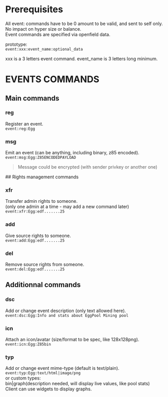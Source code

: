# Prerequisites

All event: commands have to be 0 amount to be valid, and sent to self only.
No impact on hyper size or balance.  
Event commands are specified via openfield data.

prototype:  
`event:xxx:event_name:optional_data`

xxx is a 3 letters event command.
event_name is 3 letters long minimum.

# EVENTS COMMANDS

## Main commands

### reg
Register an event.  
`event:reg:Egg`

### msg
Emit an event (can be anything, including binary, z85 encoded).    
`event:msg:Egg:Z85ENCODEDPAYLOAD`  
> Message could be encrypted (with sender privkey or another one)

## Rights management commands

### xfr
Transfer admin rights to someone.  
(only one admin at a time - may add a new command later)
`event:xfr:Egg:edf.......25`

### add
Give source rights to someone.  
`event:add:Egg:edf.......25`

### del
Remove source rights from someone.  
`event:del:Egg:edf.......25`

## Additionnal commands

### dsc
Add or change event description (only text allowed here).  
`event:dsc:Egg:Info and stats about EggPool Mining pool`

### icn
Attach an icon/avatar (size/format to be spec, like 128x128png).    
`event:icn:Egg:Z85bin`

### typ
Add or change event mime-type (default is text/plain).  
`event:typ:Egg:text/html|image/png`  
or custom types:  
bin|graph(description needed, will display live values, like pool stats)  
Client can use widgets to display graphs.





